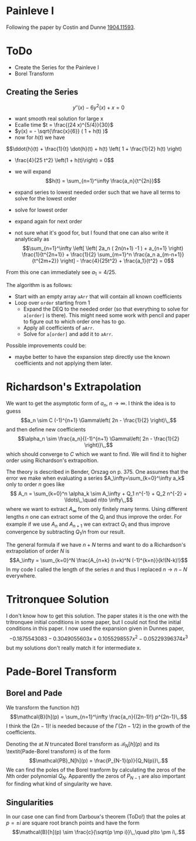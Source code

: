 Painleve I
========================================

Following the paper by Costin and Dunne [1904.11593](https://arxiv.org/abs/1904.11593).

ToDo
========================================
- Create the Series for the Painleve I
- Borel Transform


Creating the Series
----------------------------------------
$$y''(x) - 6 y^2(x) + x = 0$$

- want smooth real solution for large x
- Ecalle time $t = \frac{(24 x)^{5/4}}{30}$
- $y(x) = - \sqrt{\frac{x}{6}} ( 1 + h(t) )$
- now for $h(t)$ we have

$$\ddot{h}(t) + \frac{1}{t} \dot{h}(t) + h(t) \left( 1 + \frac{1}{2} h(t) \right)
- \frac{4}{25 t^2} \left(1 + h(t)\right) = 0$$

- we will expand
$$h(t) = \sum_{n=1}^\infty \frac{a_n}{t^{2n}}$$
- expand series to lowest needed order such that we have all terms to solve for the lowest order
- solve for lowest order
- expand again for next order
- not sure what it's good for, but I found that one can also write it analytically as
$$\sum_{n=1}^\infty \left[ \left( 2a_n ( 2n(n+1) -1 ) + a_{n+1} \right) \frac{1}{t^{2n+1}} + \frac{1}{2} \sum_{m=1}^n \frac{a_n a_{m-n+1}}{t^{2m+2}} \right] - \frac{4}{25t^2} + \frac{a_1}{t^2} = 0$$

From this one can immediately see $a_1=4/25$.

The algorithm is as follows:

- Start with an empty array `aArr` that will contain all known coefficients
- Loop over `order` starting from 1
	- Expand the DEQ to the needed order (so that everything to solve for `a[order]` is there). This might need some work with pencil and paper to figure out to which order one has to go.
	- Apply all coefficients of `aArr`.
	- Solve for `a[order]` and add it to `aArr`.

Possible improvements could be:

- maybe better to have the expansion step directly use the known coefficients and not applying them later.

Richardson's Extrapolation
========================================
We want to get the asymptotic form of $a_n$, $n\to\infty$.
I think the idea is to guess
$$a_n \sim C (-1)^{n+1} \Gamma\left( 2n - \frac{1}{2} \right)\,,$$
and then define new coefficients
$$\alpha_n \sim \frac{a_n}{(-1)^{n+1} \Gamma\left( 2n - \frac{1}{2} \right)}\,,$$
which should converge to $C$ which we want to find.
We will find it to higher order using Richardson's extrapoltion.

The theory is described in Bender, Orszag on p. 375.
One assumes that the error we make when evaluating a series $A_\infty=\sum_{k=0}^\infty a_k$ only to order $n$ goes like
$$ A_n = \sum_{k=0}^n \alpha_k \sim A_\infty + Q_1 n^{-1} + Q_2 n^{-2} + \ldots\,,\quad n\to \infty\,,$$
where we want to extract $A_\infty$ from only finitely many terms.
Using different lengths $n$ one can extract some of the $Q_i$ and thus improve the order.
For example if we use $A_n$ and $A_{n+1}$ we can extract $Q_1$ and thus improve convergence by
subtracting $Q_1/n$ from our result.

The general formula if we have $n+N$ terms and want to do a Richardson's extrapolation of
order $N$ is
$$A_\infty = \sum_{k=0}^N \frac{A_{n+k} (n+k)^N (-1)^{k+n}}{k!(N-k)!}$$
In my code I called the length of the series $n$ and thus I replaced $n\to n-N$ everywhere.

Tritronquee Solution
========================================

I don't know how to get this solution. The paper states it is the one with the tritronquee
initial conditions in some paper, but I could not find the initial conditions in this paper.
I now used the expansion given in Dunnes paper,
$$- 0.1875543083 - 0.3049055603 x + 0.1055298557 x^2 - 0.05229396374 x^3$$
but my solutions don't really match it for intermediate x.

Pade-Borel Transform
========================================
Borel and Pade
----------------------------------------

We transform the function $h(t)$
$$\mathcal{B}[h](p) = \sum_{n=1}^\infty \frac{a_n}{(2n-1)!} p^{2n-1}\,.$$
I think the $(2n-1)!$ is needed because of the $\Gamma(2n-1/2)$ in the growth of the coefficients.

Denoting the at $N$ truncated Borel transform as $\mathcal{B}_N[h](p)$ and its
\textit{Pade-Borel transform} is of the form
$$\mathcal{PB}_N[h](p) = \frac{P_{N-1}(p)}{Q_N(p)}\,.$$
We can find the poles of the Borel tranform by calculating the zeros of the $N$th order
polynomial $Q_N$.
Apparently the zeros of $P_{N-1}$ are also important for finding what kind of singularity we have.

Singularities
----------------------------------------
In our case one can find from Darboux's theorem (ToDo!) that the poles at
$p = \pm i$ are square root branch points and have the form
$$\mathcal{B}[h](p) \sim \frac{c}{\sqrt{p \mp i}}\,,\quad p\to \pm i\,.$$
